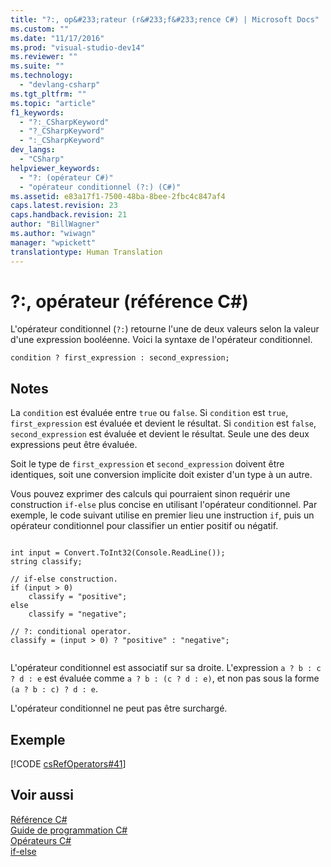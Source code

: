 ```yaml
---
title: "?:, op&#233;rateur (r&#233;f&#233;rence C#) | Microsoft Docs"
ms.custom: ""
ms.date: "11/17/2016"
ms.prod: "visual-studio-dev14"
ms.reviewer: ""
ms.suite: ""
ms.technology: 
  - "devlang-csharp"
ms.tgt_pltfrm: ""
ms.topic: "article"
f1_keywords: 
  - "?:_CSharpKeyword"
  - "?_CSharpKeyword"
  - ":_CSharpKeyword"
dev_langs: 
  - "CSharp"
helpviewer_keywords: 
  - "?: (opérateur C#)"
  - "opérateur conditionnel (?:) (C#)"
ms.assetid: e83a17f1-7500-48ba-8bee-2fbc4c847af4
caps.latest.revision: 23
caps.handback.revision: 21
author: "BillWagner"
ms.author: "wiwagn"
manager: "wpickett"
translationtype: Human Translation
---
```

# ?:, op&#233;rateur (r&#233;f&#233;rence C#)
L'opérateur conditionnel \(`?:`\) retourne l'une de deux valeurs selon la valeur d'une expression booléenne.  Voici la syntaxe de l'opérateur conditionnel.  
  
```  
condition ? first_expression : second_expression;  
```  
  
## Notes  
 La `condition` est évaluée entre `true` ou `false`.  Si `condition` est `true`, `first_expression` est évaluée et devient le résultat.  Si `condition` est `false`, `second_expression` est évaluée et devient le résultat.  Seule une des deux expressions peut être évaluée.  
  
 Soit le type de `first_expression` et `second_expression` doivent être identiques, soit une conversion implicite doit exister d'un type à un autre.  
  
 Vous pouvez exprimer des calculs qui pourraient sinon requérir une construction `if-else` plus concise en utilisant l'opérateur conditionnel.  Par exemple, le code suivant utilise en premier lieu une instruction `if`, puis un opérateur conditionnel pour classifier un entier positif ou négatif.  
  
```  
  
int input = Convert.ToInt32(Console.ReadLine());  
string classify;  
  
// if-else construction.  
if (input > 0)  
    classify = "positive";  
else  
    classify = "negative";  
  
// ?: conditional operator.  
classify = (input > 0) ? "positive" : "negative";  
  
```  
  
 L'opérateur conditionnel est associatif sur sa droite.  L'expression `a ? b : c ? d : e` est évaluée comme `a ? b : (c ? d : e)`, et non pas sous la forme `(a ? b : c) ? d : e`.  
  
 L'opérateur conditionnel ne peut pas être surchargé.  
  
## Exemple  
 [!CODE [csRefOperators#41](../CodeSnippet/VS_Snippets_VBCSharp/csrefOperators#41)]  
  
## Voir aussi  
 [Référence C\#](../../../csharp/language-reference/index.md)   
 [Guide de programmation C\#](../../../csharp/programming-guide/index.md)   
 [Opérateurs C\#](../../../csharp/language-reference/operators/index.md)   
 [if\-else](../../../csharp/language-reference/keywords/if-else.md)